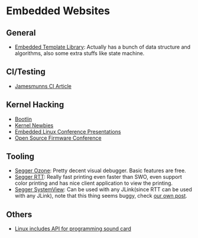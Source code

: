 # Embedded Websites

## General

- [Embedded Template Library](1): Actually has a bunch of data structure and algorithms, also some extra stuffs like state machine.

## CI/Testing

- [Jamesmunns CI Article](6)

## Kernel Hacking

- [Bootlin](7)
- [Kernel Newbies](8)
- [Embedded Linux Conference Presentations](9)
- [Open Source Firmware Conference](10)

## Tooling

- [Segger Ozone](5): Pretty decent visual debugger. Basic features are free.
- [Segger RTT](4): Really fast printing even faster than SWO, even support color printing and has nice client application to view the printing.
- [Segger SystemView](2): Can be used with any JLink(since RTT can be used with any JLink), note that this thing seems buggy, check [our own post](3).

## Others

- [Linux includes API for programming sound card](11)

[1]: https://github.com/ETLCPP/etl/tree/master/include/etl/atomic
[2]: https://www.segger.com/products/development-tools/systemview/
[3]: https://forum.segger.com/index.php/Thread/7181-SystemView-Module-Register-Module-doesn-t-work/
[4]: https://www.segger.com/products/debug-probes/j-link/technology/about-real-time-transfer/
[5]: https://www.segger.com/products/development-tools/ozone-j-link-debugger/
[6]: https://jamesmunns.com/blog/hardware-ci-overview/
[7]: https://bootlin.com/
[8]: https://kernelnewbies.org
[9]: https://elinux.org/ELC_Presentations
[10]: https://osfc.io/
[11]: https://kernelnewbies.org/Linux_5.2#Inclusion_of_Sound_Open_Firmware
